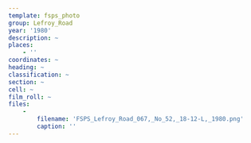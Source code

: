 ```yaml
---
template: fsps_photo
group: Lefroy_Road
year: '1980'
description: ~
places:
    - ''
coordinates: ~
heading: ~
classification: ~
section: ~
cell: ~
film_roll: ~
files:
    -
        filename: 'FSPS_Lefroy_Road_067,_No_52,_18-12-L,_1980.png'
        caption: ''
---
```

